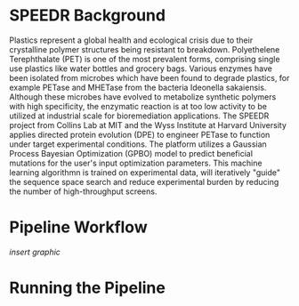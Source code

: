 # SPEEDR Background

Plastics represent a global health and ecological crisis due to their crystalline polymer structures being resistant to breakdown. Polyethelene Terephthalate (PET) is one of the most prevalent forms, comprising single use plastics like water bottles and grocery bags. Various enzymes have been isolated from microbes which have been found to degrade plastics, for example PETase and MHETase from the bacteria Ideonella sakaiensis. Although these microbes have evolved to metabolize synthetic polymers with high specificity, the enzymatic reaction is at too low activity to be utilized at industrial scale for bioremediation applications. The SPEEDR project from Collins Lab at MIT and the Wyss Institute at Harvard University applies directed protein evolution (DPE) to engineer PETase to function under target experimental conditions. The platform utilizes a Gaussian Process Bayesian Optimization (GPBO) model to predict beneficial mutations for the user's input optimization parameters. This machine learning algorithmn is trained on experimental data, will iteratively "guide" the sequence space search and reduce experimental burden by reducing the number of high-throughput screens. 

# Pipeline Workflow

*insert graphic*

# Running the Pipeline 

